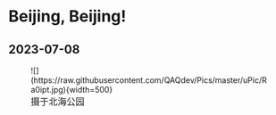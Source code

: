 # Beijing, Beijing!

## 2023-07-08

<figure markdown>
  ![](https://raw.githubusercontent.com/QAQdev/Pics/master/uPic/Ra0ipt.jpg){width=500}
  <figcaption style="font-size:12pt">摄于北海公园</figcaption>
</figure>